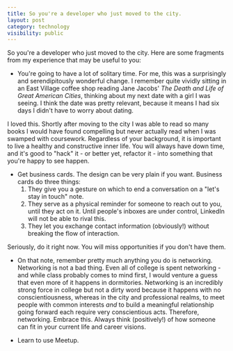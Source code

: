```yaml
---
title: So you're a developer who just moved to the city.
layout: post
category: technology
visibility: public
---
```


So you're a developer who just moved to the city. Here are some fragments from my experience that may be useful to you:

* You're going to have a lot of solitary time. For me, this was a surprisingly and serendipitously wonderful change. I remember quite vividly sitting in an East Village coffee shop reading Jane Jacobs' *The Death and Life of Great American Cities*, thinking about my next date with a girl I was seeing. I think the date was pretty relevant, because it means I had six days I didn't have to worry about dating.

I loved this. Shortly after moving to the city I was able to read so many books I would have found compelling but never actually read when I was swamped with coursework. Regardless of your background, it is important to live a healthy and constructive inner life. You will always have down time, and it's good to "hack" it - or better yet, refactor it - into something that you're happy to see happen.

* Get business cards. The design can be very plain if you want. Business cards do three things:
    1.  They give you a gesture on which to end a conversation on a "let's stay in touch" note.
    2.  They serve as a physical reminder for someone to reach out to you, until they act on it.  Until people's inboxes are under control, LinkedIn will not be able to rival this.
    3.  They let you exchange contact information (obviously!) without breaking the flow of interaction.

Seriously, do it right now. You will miss opportunities if you don't have them.

* On that note, remember pretty much anything you do is networking. Networking is not a bad thing. Even all of college is spent networking - and while class probably comes to mind first, I would venture a guess that even more of it happens in dormitories. Networking is an incredibly strong force in college but not a dirty word because it happens with no conscientiousness, whereas in the city and professional realms, to meet people with common interests *and* to build a meaningful relationship going forward each require very conscientious acts. Therefore, networking. Embrace this. Always think (positively!) of how someone can fit in your current life and career visions.

* Learn to use Meetup.